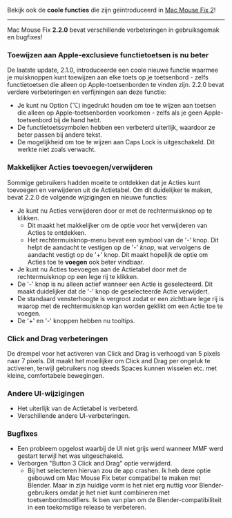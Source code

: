 Bekijk ook de **coole functies** die zijn geïntroduceerd in [Mac Mouse Fix 2](https://github.com/noah-nuebling/mac-mouse-fix/releases/tag/2.0.0)!

---

Mac Mouse Fix **2.2.0** bevat verschillende verbeteringen in gebruiksgemak en bugfixes!

### Toewijzen aan Apple-exclusieve functietoetsen is nu beter

De laatste update, 2.1.0, introduceerde een coole nieuwe functie waarmee je muisknoppen kunt toewijzen aan elke toets op je toetsenbord - zelfs functietoetsen die alleen op Apple-toetsenborden te vinden zijn. 2.2.0 bevat verdere verbeteringen en verfijningen aan deze functie:

- Je kunt nu Option (⌥) ingedrukt houden om toe te wijzen aan toetsen die alleen op Apple-toetsenborden voorkomen - zelfs als je geen Apple-toetsenbord bij de hand hebt.
- De functietoetssymbolen hebben een verbeterd uiterlijk, waardoor ze beter passen bij andere tekst.
- De mogelijkheid om toe te wijzen aan Caps Lock is uitgeschakeld. Dit werkte niet zoals verwacht.

### Makkelijker Acties toevoegen/verwijderen

Sommige gebruikers hadden moeite te ontdekken dat je Acties kunt toevoegen en verwijderen uit de Actietabel. Om dit duidelijker te maken, bevat 2.2.0 de volgende wijzigingen en nieuwe functies:

- Je kunt nu Acties verwijderen door er met de rechtermuisknop op te klikken.
  - Dit maakt het makkelijker om de optie voor het verwijderen van Acties te ontdekken.
  - Het rechtermuisknop-menu bevat een symbool van de '-' knop. Dit helpt de aandacht te vestigen op de '-' _knop_, wat vervolgens de aandacht vestigt op de '+' knop. Dit maakt hopelijk de optie om Acties toe te **voegen** ook beter vindbaar.
- Je kunt nu Acties toevoegen aan de Actietabel door met de rechtermuisknop op een lege rij te klikken.
- De '-' knop is nu alleen actief wanneer een Actie is geselecteerd. Dit maakt duidelijker dat de '-' knop de geselecteerde Actie verwijdert.
- De standaard vensterhoogte is vergroot zodat er een zichtbare lege rij is waarop met de rechtermuisknop kan worden geklikt om een Actie toe te voegen.
- De '+' en '-' knoppen hebben nu tooltips.

### Click and Drag verbeteringen

De drempel voor het activeren van Click and Drag is verhoogd van 5 pixels naar 7 pixels. Dit maakt het moeilijker om Click and Drag per ongeluk te activeren, terwijl gebruikers nog steeds Spaces kunnen wisselen etc. met kleine, comfortabele bewegingen.

### Andere UI-wijzigingen

- Het uiterlijk van de Actietabel is verbeterd.
- Verschillende andere UI-verbeteringen.

### Bugfixes

- Een probleem opgelost waarbij de UI niet grijs werd wanneer MMF werd gestart terwijl het was uitgeschakeld.
- Verborgen "Button 3 Click and Drag" optie verwijderd.
  - Bij het selecteren hiervan zou de app crashen. Ik heb deze optie gebouwd om Mac Mouse Fix beter compatibel te maken met Blender. Maar in zijn huidige vorm is het niet erg nuttig voor Blender-gebruikers omdat je het niet kunt combineren met toetsenbordmodifiers. Ik ben van plan om de Blender-compatibiliteit in een toekomstige release te verbeteren.